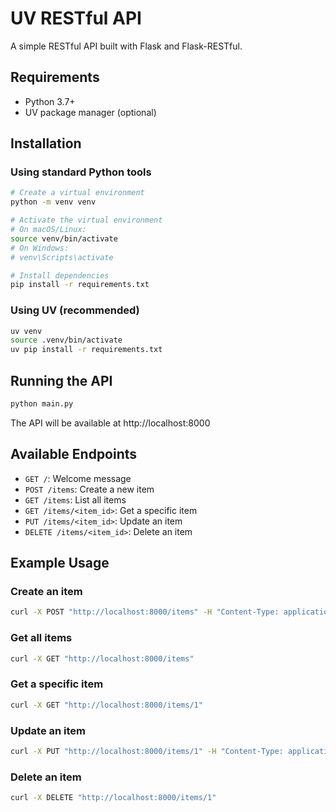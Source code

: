 # UV RESTful API

A simple RESTful API built with Flask and Flask-RESTful.

## Requirements

- Python 3.7+
- UV package manager (optional)

## Installation

### Using standard Python tools

```bash
# Create a virtual environment
python -m venv venv

# Activate the virtual environment
# On macOS/Linux:
source venv/bin/activate
# On Windows:
# venv\Scripts\activate

# Install dependencies
pip install -r requirements.txt
```

### Using UV (recommended)

```bash
uv venv
source .venv/bin/activate
uv pip install -r requirements.txt
```

## Running the API

```bash
python main.py
```

The API will be available at http://localhost:8000

## Available Endpoints

- `GET /`: Welcome message
- `POST /items`: Create a new item
- `GET /items`: List all items
- `GET /items/<item_id>`: Get a specific item
- `PUT /items/<item_id>`: Update an item
- `DELETE /items/<item_id>`: Delete an item

## Example Usage

### Create an item

```bash
curl -X POST "http://localhost:8000/items" -H "Content-Type: application/json" -d '{"name": "Laptop", "description": "High-performance laptop", "price": 999.99, "tax": 10.0}'
```

### Get all items

```bash
curl -X GET "http://localhost:8000/items"
```

### Get a specific item

```bash
curl -X GET "http://localhost:8000/items/1"
```

### Update an item

```bash
curl -X PUT "http://localhost:8000/items/1" -H "Content-Type: application/json" -d '{"name": "Updated Laptop", "description": "High-performance laptop with updates", "price": 1099.99, "tax": 10.0}'
```

### Delete an item

```bash
curl -X DELETE "http://localhost:8000/items/1"
```